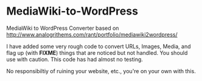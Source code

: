 # MediaWiki-to-WordPress
MediaWiki to WordPress Converter based on http://www.analogrithems.com/rant/portfolio/mediawiki2wordpress/

I have added some very rough code to convert URLs, Images, Media, and flag up (with __FIXME__) things that are noticed but not handled. You should use with caution. This code has had almost no testing.

No responsibiltiy of ruining your website, etc., you're on your own with this.
